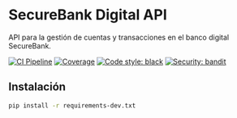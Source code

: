 # SecureBank Digital API

API para la gestión de cuentas y transacciones en el banco digital SecureBank.

[![CI Pipeline](https://github.com/usuario/securebank-api/workflows/SecureBank%20CI%20Pipeline/badge.svg)](https://github.com/usuario/securebank-api/actions)
[![Coverage](https://codecov.io/gh/usuario/securebank-api/branch/main/graph/badge.svg)](https://codecov.io/gh/usuario/securebank-api)
[![Code style: black](https://img.shields.io/badge/code%20style-black-000000.svg)](https://github.com/psf/black)
[![Security: bandit](https://img.shields.io/badge/security-bandit-green.svg)](https://github.com/PyCQA/bandit)

## Instalación
```bash
pip install -r requirements-dev.txt